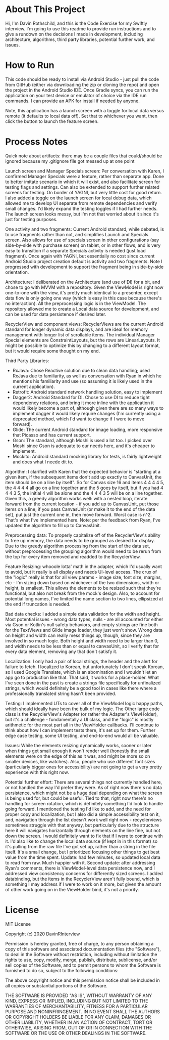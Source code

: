 # About This Project
Hi, I'm Davin Rothschild, and this is the Code Exercise for my Swiftly interview. I'm going to use this readme to provide run instructions and to  give a rundown on the decisions I made in development, including architecture, algorithms, third party libraries, potential further work, and issues.

# How to Run
This code should be ready to install via Android Studio - just pull the code from GitHub (either via downloading the zip or cloning the repo) and open the project in the Android Studio IDE. Once Gradle syncs, you can run the application on your test device or emulator of choice via the IDE run commands. I can provide an APK for install if needed by anyone.

Note, this application has a launch screen with a toggle for local data versus remote (it defaults to local data off). Set that to whichever you want, then click the button to launch the feature screen.

# Process Notes
Quick note about artifacts: there may be a couple files that could/should be ignored because my .gitignore file got messed up at one point

Launch screen and Manager Specials screen: Per conversation with Karen, I confirmed Manager Specials were a feature, rather than separate app. Done to better imitate scenario in which it will exist, and also facilitate screen for testing flags and settings. Can also be extended to support further related screens for testing. On border of YAGNI, but very little cost for good return. I also added a toggle on the launch screen for local debug data, which allowed me to develop UI separate from remote dependencies and verify small changes. I'd likely expand the testing toggles if I had further needs. The launch screen looks messy, but I'm not that worried about it since it's just for testing purposes.

One activity and two fragments: Current Android standard, while debated, is to use fragments rather than not, and simplifies Launch and Specials screen. Also allows for use of specials screen in other configurations (say side-by-side with purchase screen) on tablet, or in other flows, and is very easy to transition if a separate Specials activity is needed (just load fragment).  Once again with YAGNI, but essentially no cost since current Android Studio project creation default is activity and two fragments. Note I progressed with development to support the fragment being in side-by-side orientation.

Architecture: I deliberated on the Architecture (and use of DI) for a bit, and chose to go with MVVM with a repository. Given the ViewModel is right now one-to-one with the view, it's pretty much identical to a presenter, except data flow is only going one way (which is easy in this case because there's no interaction). All the preprocessing logic is in the ViewModel. The repository allowed me to create a Local data source for development, and can be used for data persistence if desired later.

RecyclerView and component views: RecyclerViews are the current Android standard for longer dynamic data displays, and are ideal for memory management with longer list of scrollable items. The individual Manager Special elements are ConstraintLayouts, but the rows are LinearLayouts. It might be possible to optimize this by changing to a different layout format, but it would require some thought on my end.

Third Party Libraries:
* RxJava: Chose Reactive solution due to clean data handling; used RxJava due to familiarity, as well as conversation with Ryan in which he mentions his familiarity and use (so assuming it is likely used in the current application).
* Retrofit: Android standard network handling solution, easy to implement
* Dagger2: Android Standard for DI. Chose to use DI to reduce tight dependency relations, and bring it more inline with the application it would likely become a part of, although given there are so many ways to implement dagger it would likely require changes (I'm currently using a deprecated method, which I'd want to change if I were to move forward).
* Glide: The current Android standard for image loading, more responsive that Picasso and has current support.
* Gson: The standard, although Moshi is used a lot too. I picked over Moshi since Gson is adequate to our needs here, and it's cheaper to implement.
* Mockito: Android standard mocking library for tests, is fairly lightweight and does what I neede dit to.

Algorithm: I clarified with Karen that the expected behavior is "starting at a given item, if the subsequent items don't add up exactly to CanvasUnit, the item should be on a line by itself". So for Canvas size 16 and items 4 4 4 4 5, the 4 4 4 4 all go on a line together and the 5 goes by itself, but if you had 4 4 4 3 5, the initial 4 will be alone and the 4 4 4 3 5 will be on a line together. Given this, a greedy algorithm works well: with a nested loop, iterate forward from the current location - if you add up to CanvasUnit, put those items on a line; if you pass CanvasUnit (or make it to the end of the data set), put just the current one in, then move forward. Worst case is n^2. That's what I've implemented here.
Note: per the feedback from Ryan, I've updated the algorithm to fill up to CanvasUnit.

Preprocessing data: To properly capitalize off of the RecyclerView's ability to free up memory, the data needs to be grouped as desired for display. Due to the greedy algorithm processing from the start of the data set, without preprocessing the grouping algorithm would need to be rerun from the top for every item removed and readded to the RecyclerView.

Feature Resizing: whooole lotta' math in the adapter, which I'd usually want to avoid, but it really is all display and needs UI-level access. The crux of the "logic" really is that for all view params - image size, font size, margins, etc - I'm sizing down based on whichever of the two dimensions, width or height, is smallest. This allows the elements to be resized such that they're functional, but also not break from the mock's design. Also, to account for potential long names, I've limited the name section to two lines, ellipsized at the end if truncation is needed.

Bad data checks: I added a simple data validation for the width and height. Most potential issues - wrong data types, nulls - are all accounted for either via Gson or Kotlin's null safety behaviors, and empty strings are fine both for the TextViews and Glide image loader, they just won't show. Wrong data on height and width can really mess things up, though, since they are involved in so much logic. Both height and width need to be larger than 0, and width needs to be less than or equal to canvasUnit, so I verify that for every data element, removing any that don't satisfy it.

Localization: I only had a pair of local strings, the header and the alert for failure to fetch. I localized to Korean, but unfortunately I don't speak Korean, so I used Google Translate, which is an abomination and I wouldn't let an app go to production like that. That said, it works for a place-holder. What I've seen done in the past is create a strings file specifically for unfinalized strings, which would definitely be a good tool in cases like there where a professionally translated string hasn't been provided.

Testing: I implemented UTs to cover all of the ViewModel logic happy paths, which should ideally have been the bulk of my logic. The Other large code class is the RecyclerView's Adapter (or rather the Adapter's ViewHolder), but it's a challenge - fundamentally a UI class, and the "logic" is mostly arithmetic for the most part all in the ViewHolder callbacks. I'll continue to think about how I can implement tests there, it's set up for them. Further edge case testing, some UI testing, and end-to-end would all be valuable.

Issues: While the elements resizing dynamically works, sooner or later when things get small enough it won't render well (honestly the small elements were on the edge of this as it was, and might be more so on smaller devices, like watches). Also, people who use different font sizes (particularly bigger ones for accessibility) are not going to get a very pretty experience with this right now.

Potential further effort: There are several things not currently handled here, or not handled the way I'd prefer they were. As of right now there's no data persistence, which might not be a huge deal depending on what the screen is being used for, but could be useful. Tied to that, right now there's no handling for screen rotation, which is definitely something I'd look to handle going forward. I mentioned the testing I'd like to add, and the need for proper copy and localization, but I also did a simple accessibility test on it, and, navigation through the list doesn't work well right now - recyclerviews sometimes struggle with that anyway, but particularly due to the structure here it will navigates horizontally through elements on the line fine, but not down the screen. I would definitely want to fix that if I were to continue with it. I'd also like to change the local data source (if kept in in this format) so it's pulling from the raw file I've got set up, rather than a string in the file itself. It's a small change, but I prioritized focusing other things to get best value from the time spent.
Update: had few minutes, so updated local data to read from raw. Much happier with it.
Second update: after addressing Ryan's comments, there is ViewModel-level data persistence now, and I addressed view consistency concerns for differently sized screens. I added databinding, but the items in the RecyclerView aren't fully bound, which is something I may address if I were to work on it more, but given the amount of other work going on in the ViewHolder bind, it's not a priority.

# License
MIT License

Copyright (c) 2020 DavinRInterview

Permission is hereby granted, free of charge, to any person obtaining a copy
of this software and associated documentation files (the "Software"), to deal
in the Software without restriction, including without limitation the rights
to use, copy, modify, merge, publish, distribute, sublicense, and/or sell
copies of the Software, and to permit persons to whom the Software is
furnished to do so, subject to the following conditions:

The above copyright notice and this permission notice shall be included in all
copies or substantial portions of the Software.

THE SOFTWARE IS PROVIDED "AS IS", WITHOUT WARRANTY OF ANY KIND, EXPRESS OR
IMPLIED, INCLUDING BUT NOT LIMITED TO THE WARRANTIES OF MERCHANTABILITY,
FITNESS FOR A PARTICULAR PURPOSE AND NONINFRINGEMENT. IN NO EVENT SHALL THE
AUTHORS OR COPYRIGHT HOLDERS BE LIABLE FOR ANY CLAIM, DAMAGES OR OTHER
LIABILITY, WHETHER IN AN ACTION OF CONTRACT, TORT OR OTHERWISE, ARISING FROM,
OUT OF OR IN CONNECTION WITH THE SOFTWARE OR THE USE OR OTHER DEALINGS IN THE
SOFTWARE.
